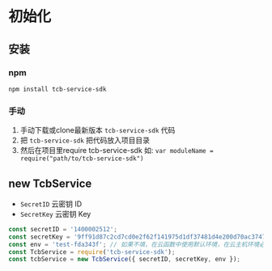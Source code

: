 # 初始化

## 安装

### npm
```shell
npm install tcb-service-sdk
```

### 手动

1. 手动下载或clone最新版本 `tcb-service-sdk` 代码
2. 把 `tcb-service-sdk` 把代码放入项目目录
3. 然后在项目里require tcb-service-sdk 如: `var moduleName = require("path/to/tcb-service-sdk")`

## new TcbService

* `SecretID` 云密钥 ID
* `SecretKey` 云密钥 Key

```js
const secretID = '1400002512';
const secretKey = '9ff91d87c2cd7cd0e2f62f141975d1df37481d4e200d70ac37470aefc60f9bad';
const env = 'test-fda343f'; // 如果不填，在云函数中使用默认环境，在云主机环境必须填写
const TcbService = require('tcb-service-sdk');
const tcbService = new TcbService({ secretID, secretKey, env });
```